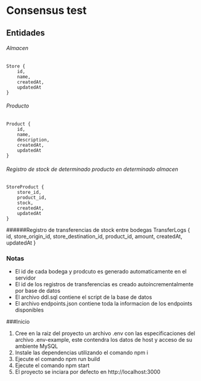 # Consensus test

## Entidades

###### Almacen

    Store {
    	id,
    	name,
    	createdAt,
    	updatedAt
    }

###### Producto

    Product {
    	id,
    	name,
    	description,
    	createdAt,
    	updatedAt
    }

###### Registro de stock de determinado producto en determinado almacen

    StoreProduct {
    	store_id,
    	product_id,
    	stock,
    	createdAt,
    	updatedAt
    }

######Registro de transferencias de stock entre bodegas
TransferLogs {
id,
store_origin_id,
store_destination_id,
product_id,
amount,
createdAt,
updatedAt
}

### Notas

- El id de cada bodega y prodcuto es generado automaticamente en el servidor
- El id de los registros de transferencias es creado autoincrementalmente por base de datos
- El archivo ddl.sql contiene el script de la base de datos
- El archivo endpoints.json contiene toda la informacion de los endpoints disponibles

###Inicio

1. Cree en la raiz del proyecto un archivo .env con las especificaciones del archivo .env-example, este contendra los datos de host y acceso de su ambiente MySQL
2. Instale las dependencias utilizando el comando npm i
3. Ejecute el comando npm run build
4. Ejecute el comando npm start
5. El proyecto se inciara por defecto en http://localhost:3000
